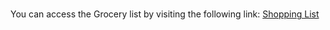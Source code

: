 # 
You can access the Grocery list by visiting the following link: [Shopping List](https://kaif-g.github.io/Grocery-List/)


